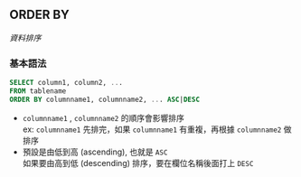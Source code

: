## ORDER BY
_資料排序_
### 基本語法
```sql
SELECT column1, column2, ...
FROM tablename
ORDER BY columnname1, columnname2, ... ASC|DESC
```

- `columnname1` , `columnname2` 的順序會影響排序  
ex: `columnname1` 先排完，如果 `columnname1` 有重複，再根據 `columnname2` 做排序
- 預設是由低到高 (ascending), 也就是 `ASC`  
如果要由高到低 (descending) 排序，要在欄位名稱後面打上 `DESC`